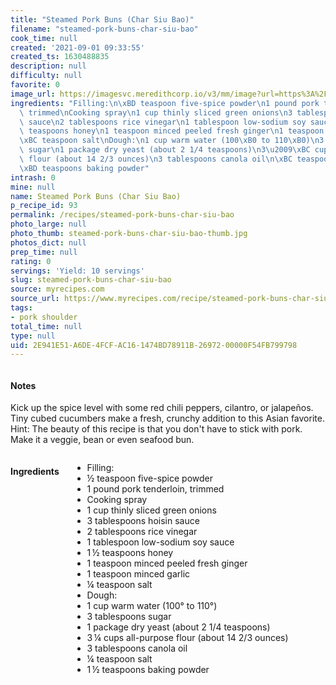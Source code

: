 ```yaml
---
title: "Steamed Pork Buns (Char Siu Bao)"
filename: "steamed-pork-buns-char-siu-bao"
cook_time: null
created: '2021-09-01 09:33:55'
created_ts: 1630488835
description: null
difficulty: null
favorite: 0
image_url: https://imagesvc.meredithcorp.io/v3/mm/image?url=https%3A%2F%2Fstatic.onecms.io%2Fwp-content%2Fuploads%2Fsites%2F19%2F2008%2F04%2F22%2Fpork-buns-ck-1734314-4x3-1-2000.jpg&q=85
ingredients: "Filling:\n\xBD teaspoon five-spice powder\n1 pound pork tenderloin,\
  \ trimmed\nCooking spray\n1 cup thinly sliced green onions\n3 tablespoons hoisin\
  \ sauce\n2 tablespoons rice vinegar\n1 tablespoon low-sodium soy sauce\n1\u2009\xBD\
  \ teaspoons honey\n1 teaspoon minced peeled fresh ginger\n1 teaspoon minced garlic\n\
  \xBC teaspoon salt\nDough:\n1 cup warm water (100\xB0 to 110\xB0)\n3 tablespoons\
  \ sugar\n1 package dry yeast (about 2 1/4 teaspoons)\n3\u2009\xBC cups all-purpose\
  \ flour (about 14 2/3 ounces)\n3 tablespoons canola oil\n\xBC teaspoon salt\n1\u2009\
  \xBD teaspoons baking powder"
intrash: 0
mine: null
name: Steamed Pork Buns (Char Siu Bao)
p_recipe_id: 93
permalink: /recipes/steamed-pork-buns-char-siu-bao
photo_large: null
photo_thumb: steamed-pork-buns-char-siu-bao-thumb.jpg
photos_dict: null
prep_time: null
rating: 0
servings: 'Yield: 10 servings'
slug: steamed-pork-buns-char-siu-bao
source: myrecipes.com
source_url: https://www.myrecipes.com/recipe/steamed-pork-buns-char-siu-bao
tags:
- pork shoulder
total_time: null
type: null
uid: 2E941E51-A6DE-4FCF-AC16-1474BD78911B-26972-00000F54FB799798
---
```

<div class="columns large-7 small-12" id="writeup">		<div id="notes"><h4>Notes</h4>
<div class="box box-notes"><p>Kick up the spice level with some red chili peppers, cilantro, or jalapeños. Tiny cubed cucumbers make a fresh, crunchy addition to this Asian favorite. Hint: The beauty of this recipe is that you don't have to stick with pork. Make it a veggie, bean or even seafood bun.</p>
</div></div>	</div><!-- #writeup -->
</div><!-- #row-one -->
<div class="row" id="row-two">	<div class="columns large-4 small-12" id="ingredients"><h4>Ingredients</h4><div class="box box-ingredients content"><ul>
<li>Filling:</li>
<li>½ teaspoon five-spice powder</li>
<li>1 pound pork tenderloin, trimmed</li>
<li>Cooking spray</li>
<li>1 cup thinly sliced green onions</li>
<li>3 tablespoons hoisin sauce</li>
<li>2 tablespoons rice vinegar</li>
<li>1 tablespoon low-sodium soy sauce</li>
<li>1 ½ teaspoons honey</li>
<li>1 teaspoon minced peeled fresh ginger</li>
<li>1 teaspoon minced garlic</li>
<li>¼ teaspoon salt</li>
<li>Dough:</li>
<li>1 cup warm water (100° to 110°)</li>
<li>3 tablespoons sugar</li>
<li>1 package dry yeast (about 2 1/4 teaspoons)</li>
<li>3 ¼ cups all-purpose flour (about 14 2/3 ounces)</li>
<li>3 tablespoons canola oil</li>
<li>¼ teaspoon salt</li>
<li>1 ½ teaspoons baking powder</li>
</ul>
</div>	</div>	<div class="columns large-6 small-12" id="directions">	</div>